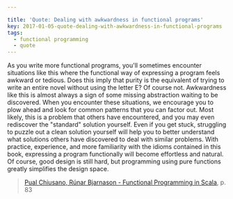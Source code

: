 ```yaml
---

title: 'Quote: Dealing with awkwardness in functional programs'
key: 2017-01-05-quote-dealing-with-awkwardness-in-functional-programs
tags:
  - functional programming
  - quote
---
```


As you write more functional programs, you'll sometimes encounter
situations like this where the functional way of expressing a program
feels awkward or tedious. Does this imply that purity is the
equivalent of trying to write an entire novel without using the letter
E? Of course not. Awkwardness like this is almost always a sign of
some missing abstraction waiting to be discovered. When you encounter
these situations, we encourage you to plow ahead and look for common
patterns that you can factor out. Most likely, this is a problem that
others have encountered, and you may even rediscover the "standard"
solution yourself. Even if you get stuck, struggling to puzzle out a
clean solution yourself will help you to better understand what
solutions others have discovered to deal with similar problems. With
practice, experience, and more familiarity with the idioms contained
in this book, expressing a program functionally will become effortless
and natural. Of course, good design is still hard, but programming
using pure functions greatly simplifies the design space.

> [Pual Chiusano, Rúnar Bjarnason - Functional Programming in
> Scala](https://www.amazon.com/Functional-Programming-Scala-Paul-Chiusano/dp/1617290653),
> p. 83
